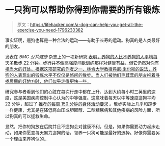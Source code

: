 # 一只狗可以帮助你得到你需要的所有锻炼

> 原文：<https://lifehacker.com/a-dog-can-help-you-get-all-the-exercise-you-need-1796230382>

事实证明，遛狗也算是一种合法的运动——有助于长寿的运动。狗真的是人类最好的朋友。



发表在 *BMC 公共健康* 杂志上的一项新研究 [表明，养狗的人比不养狗的人平均每天多散步 22 分钟。步行并不像高强度间歇训练那样对健康有益，但它仍然对你有相当大的好处。根据这项研究的作者之一、林肯大学教授丹尼·米尔斯的说法，养狗的人表现出的锻炼水平不仅仅是悠闲的散步。当人们被他们毛茸茸的朋友拖着寻找尿尿的好地方时，他们似乎走得更快一些。](https://bmcpublichealth.biomedcentral.com/articles/10.1186/s12889-017-4422-5)

研究参与者看到他们的心脏在每次行走中都在上升，达到大约每小时三英里的速度，这是美国疾病控制中心认为的中等强度。这意味着每天以中等速度遛狗平均 22 分钟，超过了 [推荐的每周 150 分钟的身体活动要求](https://www.cdc.gov/physicalactivity/basics/adults/index.htm) 。散步实际上几乎和跑步一样健康，尤其是在降低高血压或胆固醇、二型糖尿病和其他疾病的风险方面，所以狗真的可以拯救生命。

显然，把你的狗放在后院并且不遛狗会对健康不利。但是，如果你需要动力起床走动，如果你愿意每天努力遛狗的话，领养一只狗可能是最好的选择。好像你需要另一个理由来养狗似的...